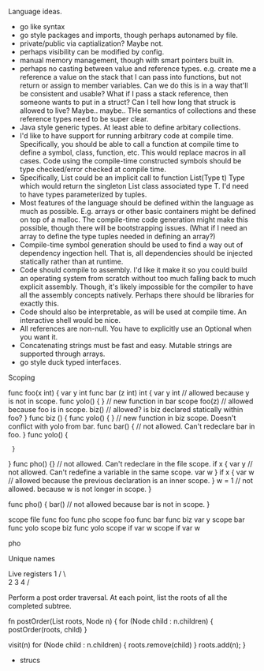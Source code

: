 
Language ideas.
- go like syntax
- go style packages and imports, though perhaps autonamed by file.
- private/public via captialization? Maybe not.
- perhaps visibility can be modified by config.
- manual memory management, though with smart pointers built in.
- perhaps no casting between value and reference types. e.g. create me a reference
  a value on the stack that I can pass into functions, but not return or assign to
  member variables. Can we do this is in a way that'll be consistent and usable?
  What if I pass a stack reference, then someone wants to put in a struct? Can I tell how
  long that struck is allowed to live? Maybe.. maybe..
  THe semantics of collections and these reference types need to be super clear.
- Java style generic types. At least able to define arbitary collections.
- I'd like to have support for running arbitrary code at compile time.
  Specifically, you should be able to call a function at compile time to
  define a symbol, class, function, etc. This would replace macros in all cases.
  Code using the compile-time constructed symbols should be type checked/error checked
  at compile time.
- Specifically, List<Foo> could be an implicit call to function List(Type t) Type
  which would return the singleton List class associated type T.
  I'd need to have types parameterized by tuples.
- Most features of the language should be defined within the language as much as possible.
  E.g. arrays or other basic containers might be defined on top of a malloc. The
  compile-time code generation might make this possible, though there will be bootstrapping
  issues. (What if I need an array to define the type tuples needed in defining an array?)
- Compile-time symbol generation should be used to find a way out of dependency ingection hell.
  That is, all dependencies should be injected statically rather than at runtime.
- Code should compile to assembly. I'd like it make it so you could build an operating system from
  scratch without too much falling back to much explicit assembly. Though, it's likely impossible
  for the compiler to have all the assembly concepts natively. Perhaps there should be libraries for
  exactly this.
- Code should also be interpretable, as will be used at compile time. An interactive shell would be nice.
- All references are non-null. You have to explicitly use an Optional<T> when you want it.
- Concatenating strings must be fast and easy. Mutable strings are supported through arrays.
- go style duck typed interfaces.


Scoping

func foo(x int) {
  var y int
  func bar (z int) int {
     var y int // allowed because y is not in scope.
     func yolo() { } // new function in bar scope
     foo(z) // allowed because foo is in scope.
     biz() // allowed? is biz declared statically within foo?
  }
  func biz () {
     func yolo() { } // new function in biz scope. Doesn't conflict with yolo from bar.
     func bar() { // not allowed. Can't redeclare bar in foo.
     }
     func yolo() {

     }
  }
  func pho() {} // not allowed. Can't redeclare in the file scope.
  if x {
    var y // not allowed. Can't redefine a variable in the same scope.
    var w
  }
  if x {
    var w // allowed because the previous declaration is an inner scope.
  }
  w = 1 // not allowed. because w is not longer in scope.
}

func pho() {
  bar() // not allowed because bar is not in scope.
}

scope file
  func foo
  func pho
  scope foo
    func bar
    func biz
    var y
    scope bar
      func yolo
    scope biz
      func yolo
    scope if
      var w
    scope if
      var w

  pho

Unique names


Live registers
   1
 /   \ \
2     3  4
     /

Perform a post order traversal.
At each point, list the roots of all the completed subtree.

fn postOrder(List roots, Node n) {
  for (Node child : n.children) {
    postOrder(roots, child)
  }

  visit(n)
  for (Node child : n.children) {
    roots.remove(child)
  }
  roots.add(n);
}

- strucs